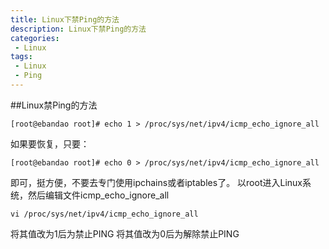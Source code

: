 ```yaml
---
title: Linux下禁Ping的方法
description: Linux下禁Ping的方法
categories:
 - Linux
tags:
 - Linux
 - Ping
---
```


##Linux禁Ping的方法
```shell
[root@ebandao root]# echo 1 > /proc/sys/net/ipv4/icmp_echo_ignore_all
```
如果要恢复，只要：
```shell
[root@ebandao root]# echo 0 > /proc/sys/net/ipv4/icmp_echo_ignore_all
```
即可，挺方便，不要去专门使用ipchains或者iptables了。
    以root进入Linux系统，然后编辑文件icmp_echo_ignore_all
```shell
vi /proc/sys/net/ipv4/icmp_echo_ignore_all
```
将其值改为1后为禁止PING
将其值改为0后为解除禁止PING